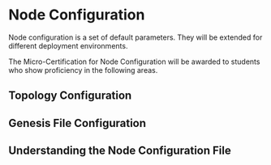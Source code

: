 # Node Configuration

Node configuration is a set of default parameters. They will be extended for different deployment environments.  
  
The Micro-Certification for Node Configuration will be awarded to students who show proficiency in the following areas. 

## Topology Configuration

## Genesis File Configuration

## Understanding the Node Configuration File

